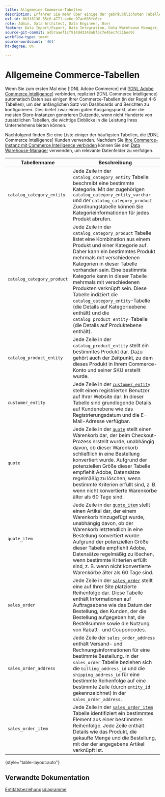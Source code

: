 ```yaml
---
title: Allgemeine Commerce-Tabellen
description: Erfahren Sie mehr über einige der gebräuchlichsten Tabellen,  [!DNL Commerce Intelligence]  Kunden verwenden.
exl-id: 8b316130-55c6-4771-ae6e-97ac605fc6cc
role: Admin, Data Architect, Data Engineer, User
feature: Data Import/Export, Data Integration, Data Warehouse Manager, Commerce Tables
source-git-commit: adb7aaef1cf914d43348abf5c7e4bec7c51bed0c
workflow-type: tm+mt
source-wordcount: '461'
ht-degree: 0%

---
```


# Allgemeine Commerce-Tabellen

Wenn Sie zum ersten Mal eine [!DNL Adobe Commerce] mit [[!DNL Adobe Commerce Intelligence]](../importing-data/integrations/magento.md) verbinden, repliziert [!DNL Commerce Intelligence] automatisch Daten aus einigen Ihrer Commerce-Tabellen (in der Regel 4-6 Tabellen), um den anfänglichen Satz von Dashboards und Berichten zu konfigurieren. Dies bietet zwar einen guten Ausgangspunkt, aber die meisten Store-Instanzen generieren Dutzende, wenn nicht Hunderte von zusätzlichen Tabellen, die wichtige Einblicke in die Leistung Ihres Unternehmens bieten können.

Nachfolgend finden Sie eine Liste einiger der häufigsten Tabellen, die [!DNL Commerce Intelligence] Kunden verwenden. Nachdem Sie [Ihre Commerce-Instanz mit Commerce Intelligence verbinden](../../data-analyst/importing-data/integrations/magento.md) können Sie den [Data Warehouse-Manager](../../data-analyst/data-warehouse-mgr/tour-dwm.md) verwenden, um relevante Datenfelder zu verfolgen.

| Tabellenname | Beschreibung |
|---|---|
| `catalog_category_entity` | Jede Zeile in der `catalog_category_entity` Tabelle beschreibt eine bestimmte Kategorie. Mit der zugehörigen `catalog_category_entity_varchar` und der `catalog_category_product` Zuordnungstabelle können Sie Kategorieinformationen für jedes Produkt abrufen. |
| `catalog_category_product` | Jede Zeile in der `catalog_category_product` Tabelle listet eine Kombination aus einem Produkt und einer Kategorie auf. Daher kann ein bestimmtes Produkt mehrmals mit verschiedenen Kategorien in dieser Tabelle vorhanden sein. Eine bestimmte Kategorie kann in dieser Tabelle mehrmals mit verschiedenen Produkten verknüpft sein. Diese Tabelle indiziert die `catalog_category_entity`-Tabelle (die Details auf Kategorieebene enthält) und die `catalog_product_entity`-Tabelle (die Details auf Produktebene enthält). |
| `catalog_product_entity` | Jede Zeile in der `catalog_product_entity` stellt ein bestimmtes Produkt dar. Dazu gehört auch der Zeitpunkt, zu dem dieses Produkt in Ihrem Commerce-Konto und seiner SKU erstellt wurde. |
| `customer_entity` | Jede Zeile in der [`customer_entity`](../data-warehouse-mgr/cust-ent-table.md) stellt einen registrierten Benutzer auf Ihrer Website dar. In dieser Tabelle sind grundlegende Details auf Kundenebene wie das Registrierungsdatum und die E-Mail-Adresse verfügbar. |
| `quote` | Jede Zeile in der [`quote`](../data-warehouse-mgr/sales-flat-quote-table.md) stellt einen Warenkorb dar, der beim Checkout-Prozess erstellt wurde, unabhängig davon, ob dieser Warenkorb schließlich in eine Bestellung konvertiert wurde. Aufgrund der potenziellen Größe dieser Tabelle empfiehlt Adobe, Datensätze regelmäßig zu löschen, wenn bestimmte Kriterien erfüllt sind, z. B. wenn nicht konvertierte Warenkörbe älter als 60 Tage sind. |
| `quote_item` | Jede Zeile in der [`quote_item`](../data-warehouse-mgr/sales-flat-quote-item-table.md) stellt einen Artikel dar, der einem Warenkorb hinzugefügt wurde, unabhängig davon, ob der Warenkorb letztendlich in eine Bestellung konvertiert wurde. Aufgrund der potenziellen Größe dieser Tabelle empfiehlt Adobe, Datensätze regelmäßig zu löschen, wenn bestimmte Kriterien erfüllt sind, z. B. wenn nicht konvertierte Warenkörbe älter als 60 Tage sind. |
| `sales_order` | Jede Zeile in der [`sales_order`](../data-warehouse-mgr/sales-flat-order-table.md) stellt eine auf Ihrer Site platzierte Reihenfolge dar. Diese Tabelle enthält Informationen auf Auftragsebene wie das Datum der Bestellung, den Kunden, der die Bestellung aufgegeben hat, die Bestellsumme sowie die Nutzung von Rabatt- und Couponcodes. |
| `sales_order_address` | Jede Zeile der `sales_order_address` enthält Versand- und Rechnungsinformationen für eine bestimmte Bestellung. In der `sales_order` Tabelle beziehen sich die `billing_address_id` und die `shipping_address_id` für eine bestimmte Reihenfolge auf eine bestimmte Zeile (durch `entity_id` gekennzeichnet) in der `sales_order_address`. |
| `sales_order_item` | Jede Zeile in der [`sales_order_item`](../data-warehouse-mgr/sales-flat-quote-item-table.md) Tabelle identifiziert ein bestimmtes Element aus einer bestimmten Reihenfolge. Jede Zeile enthält Details wie das Produkt, die gekaufte Menge und die Bestellung, mit der der angegebene Artikel verknüpft ist. |

{style="table-layout:auto"}

## Verwandte Dokumentation

[Entitätsbeziehungsdiagramme](../data-warehouse-mgr/entity-rel-diag.md)
